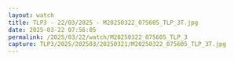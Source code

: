 ```yaml
---
layout: watch
title: TLP3 - 22/03/2025 - M20250322_075605_TLP_3T.jpg
date: 2025-03-22 07:56:05
permalink: /2025/03/22/watch/M20250322_075605_TLP_3
capture: TLP3/2025/202503/20250321/M20250322_075605_TLP_3T.jpg
---
```

